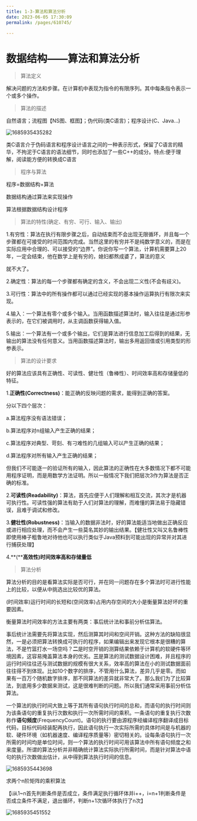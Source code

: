 ```yaml
---
title: 1-3-算法和算法分析
date: 2023-06-05 17:30:09
permalink: /pages/610745/

---
```

数据结构——算法和算法分析
=============

> 算法定义

解决问题的方法和步骤。在计算机中表现为指令的有限序列。其中每条指令表示一个或多个操作。

> 算法的描述

自然语言；流程图【NS图、框图】；伪代码(类C语言)；程序设计(C、Java...)

![1685935435282](/assets/1685935435282.png)

类C语言介于伪码语言和程序设计语言之间的一种表示形式，保留了C语言的精华，不拘泥于C语言的语法细节，同时也添加了一些C++的成分。特点:便于理解，阅读能方便的转换成C语言

> 程序与算法

程序=数据结构+算法

数据结构通过算法来实现操作

算法根据数据结构设计程序

> 算法的特性(确定、有穷、可行、输入、输出)

1.有穷性：算法在执行有限步骤之后，自动结束而不会出现无限循环，并且每一个步骤都在可接受的时间范围内完成。当然这里的有穷并不是纯数学意义的，而是在实际应用中合理的、可以接受的“边界”。你说你写一个算法，计算机需要算上20年，一定会结束，他在数学上是有穷的，媳妇都熬成婆了，算法的意义

就不大了。

2.确定性：算法的每一个步骤都有确定的含义，不会出现二义性(不会有歧义)。

3.可行性：算法中的所有操作都可以通过已经实现的基本操作运算执行有限次来实现。

4.输入：一个算法有零个或多个输入。当用函数描述算法时，输入往往是通过形参表示的，在它们被调用时，从主调函数获得输入值。

5.输出：一个算法有一个或多个输出，它们是算法进行信息加工后得到的结果，无输出的算法没有任何意义。当用函数描述算法时，输出多用返回值或引用类型的形参表示。

> 算法的设计要求

好的算法应该具有正确性、可读性、健壮性（鲁棒性）、时间效率高和存储量低的特征。

1.**正确性(Correctness)**：能正确的反映问题的需求，能得到正确的答案。

分以下四个层次：

a.算法程序没有语法错误；

b.算法程序对n组输入产生正确的结果；

c.算法程序对典型、苛刻、有刁难性的几组输入可以产生正确的结果；

d.算法程序对所有输入产生正确的结果；

但我们不可能逐一的验证所有的输入，因此算法的正确性在大多数情况下都不可能用程序证明，而是用数学方法证明。所以一般情况下我们把层次3作为算法是否正确的标准。

2.**可读性(Readability)**：算法，首先应便于人们理解和相互交流，其次才是机器可执行性。可读性强的算法有助于人们对算法的理解，而难懂的算法易于隐藏错误，且难于调试和修改。

3.**健壮性(Robustness)**：当输入的数据非法时，好的算法能适当地做出正确反应或进行相应处理，而不会产生一些莫名其妙的输出结果。【健壮性又叫又名鲁棒性即使用棒子粗鲁地对待他也可以执行类似于Java预料到可能出现的异常并对其进行捕获处理】

4.**(****高效性)时间效率高和存储量低**

> 算法分析

算法分析的目的是看算法实际是否可行，并在同一问题存在多个算法时可进行性能上的比较，以便从中挑选出比较优的算法。

(时间效率)运行时间的长短和(空间效率)占用内存空间的大小是衡量算法好坏的重要因素。

衡量算法时间效率的方法主要有两类：事后统计法和事前分析估算法。

事后统计法需要先将算法实现，然后测算其时间和空间开销。这种方法的缺陷很显然，一是必须把算法转换成可执行的程序，如果编辑出来发现它根本是很糟的算法，不是竹篮打水一场空吗？**二**是时空开销的测算结果依赖于计算机的软硬件等环境因素，这容易掩盖算法本身的优劣。**三**是算法的测试数据设计困难，并且程序的运行时间往往还与测试数据的规模有很大关系，效率高的算法在小的测试数据面前往往得不到体现。比如10个数字的排序，不管用什么算法，差异几乎是零。而如果有一百万个随机数字排序，那不同算法的差异就非常大了。那么我们为了比较算法，到底用多少数据来测试，这是很难判断的问题。所以我们通常采用事前分析估算法。

一个算法的执行时间大致上等于其所有语句执行时间的总和，而语句的执行时间则为该条语句的重复执行次数和执行一次所需时间的乘积。一条语句的重复执行次数称作**语句频度**(FrequencyCount)。语句的执行要由源程序经编译程序翻译成目标代码，目标代码经装配再执行，因此语句执行一次实际所需的具体时间是与机器的软、硬件环境（如机器速度、编译程序质量等）密切相关的。设每条语句执行一次所需的时间均是单位时间，则一个算法的执行时间可用该算法中所有语句频度之和来度量。所谓的算法分析并非精确统计算法实际执行所需时间，而是针对算法中语句的执行次数做出估计，从中得到算法执行时间的信息。

![1685935443698](/assets/1685935443698.png)

求两个n阶矩阵的乘积算法

【i从1~n首先判断条件是否成立，条件满足执行循环体并i++，i=n+1判断条件是否成立条件不满足，退出循环，判断n+1次循环体执行了n次】

![1685935451552](/assets/1685935451552.png)







  

  

